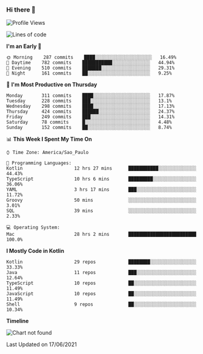 ### Hi there 👋

<!--
**fernandonogueira/fernandonogueira** is a ✨ _special_ ✨ repository because its `README.md` (this file) appears on your GitHub profile.

Here are some ideas to get you started:

- 🔭 I’m currently working on ...
- 🌱 I’m currently learning ...
- 👯 I’m looking to collaborate on ...
- 🤔 I’m looking for help with ...
- 💬 Ask me about ...
- 📫 How to reach me: ...
- 😄 Pronouns: ...
- ⚡ Fun fact: ...
-->

<!--START_SECTION:waka-->
![Profile Views](http://img.shields.io/badge/Profile%20Views-2-blue)

![Lines of code](https://img.shields.io/badge/From%20Hello%20World%20I%27ve%20Written-571006%20lines%20of%20code-blue)

**I'm an Early 🐤** 

```text
🌞 Morning    287 commits    ████░░░░░░░░░░░░░░░░░░░░░   16.49% 
🌆 Daytime    782 commits    ███████████░░░░░░░░░░░░░░   44.94% 
🌃 Evening    510 commits    ███████░░░░░░░░░░░░░░░░░░   29.31% 
🌙 Night      161 commits    ██░░░░░░░░░░░░░░░░░░░░░░░   9.25%

```
📅 **I'm Most Productive on Thursday** 

```text
Monday       311 commits    ████░░░░░░░░░░░░░░░░░░░░░   17.87% 
Tuesday      228 commits    ███░░░░░░░░░░░░░░░░░░░░░░   13.1% 
Wednesday    298 commits    ████░░░░░░░░░░░░░░░░░░░░░   17.13% 
Thursday     424 commits    ██████░░░░░░░░░░░░░░░░░░░   24.37% 
Friday       249 commits    ███░░░░░░░░░░░░░░░░░░░░░░   14.31% 
Saturday     78 commits     █░░░░░░░░░░░░░░░░░░░░░░░░   4.48% 
Sunday       152 commits    ██░░░░░░░░░░░░░░░░░░░░░░░   8.74%

```


📊 **This Week I Spent My Time On** 

```text
⌚︎ Time Zone: America/Sao_Paulo

💬 Programming Languages: 
Kotlin                   12 hrs 27 mins      ███████████░░░░░░░░░░░░░░   44.43% 
TypeScript               10 hrs 6 mins       █████████░░░░░░░░░░░░░░░░   36.06% 
YAML                     3 hrs 17 mins       ███░░░░░░░░░░░░░░░░░░░░░░   11.72% 
Groovy                   50 mins             ░░░░░░░░░░░░░░░░░░░░░░░░░   3.01% 
SQL                      39 mins             ░░░░░░░░░░░░░░░░░░░░░░░░░   2.33%

💻 Operating System: 
Mac                      28 hrs 2 mins       █████████████████████████   100.0%

```

**I Mostly Code in Kotlin** 

```text
Kotlin                   29 repos            ████████░░░░░░░░░░░░░░░░░   33.33% 
Java                     11 repos            ███░░░░░░░░░░░░░░░░░░░░░░   12.64% 
TypeScript               10 repos            ██░░░░░░░░░░░░░░░░░░░░░░░   11.49% 
JavaScript               10 repos            ██░░░░░░░░░░░░░░░░░░░░░░░   11.49% 
Shell                    9 repos             ██░░░░░░░░░░░░░░░░░░░░░░░   10.34%

```


**Timeline**

![Chart not found](https://raw.githubusercontent.com/fernandonogueira/fernandonogueira/master/charts/bar_graph.png) 


 Last Updated on 17/06/2021
<!--END_SECTION:waka-->
